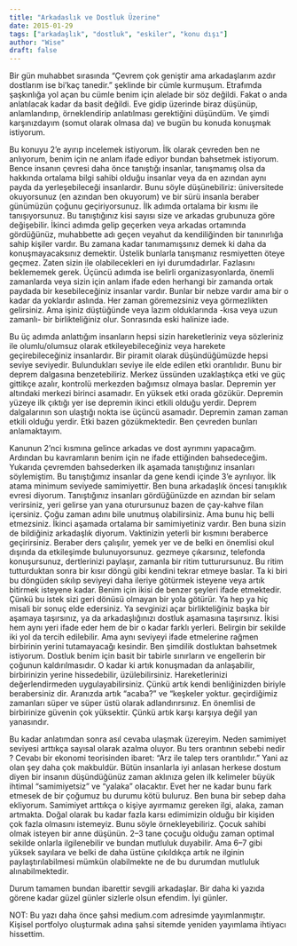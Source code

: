 ```yaml
---
title: "Arkadaslık ve Dostluk Üzerine"
date: 2015-01-29
tags: ["arkadaşlık", "dostluk", "eskiler", "konu dışı"]
author: "Wise"
draft: false
---
```

Bir gün muhabbet sırasında “Çevrem çok geniştir ama arkadaşlarım azdır dostlarım ise bi’kaç tanedir.” şeklinde bir cümle kurmuşum. Etrafımda şaşkınlığa yol açan bu cümle benim için alelade bir söz değildi. Fakat o anda anlatılacak kadar da basit değildi. Eve gidip üzerinde biraz düşünüp, anlamlandırıp, örneklendirip anlatılması gerektiğini düşündüm. Ve şimdi karşınızdayım (somut olarak olmasa da) ve bugün bu konuda konuşmak istiyorum.

Bu konuyu 2’e ayırıp incelemek istiyorum. İlk olarak çevreden ben ne anlıyorum, benim için ne anlam ifade ediyor bundan bahsetmek istiyorum. Bence insanın çevresi daha önce tanıştığı insanlar, tanışmamış olsa da hakkında ortalama bilgi sahibi olduğu insanlar veya da en azından aynı payda da yerleşebileceği insanlardır. Bunu söyle düşünebiliriz: üniversitede okuyorsunuz (en azından ben okuyorum) ve bir sürü insanla beraber günümüzün çoğunu geçiriyorsunuz. İlk adımda ortalama bir kısmı ile tanışıyorsunuz. Bu tanıştığınız kisi sayısı size ve arkadas grubunuza göre değişebilir. İkinci adımda gelip geçerken veya arkadas ortamında gördüğünüz, muhabbette adı geçen veyahut da kendiliğinden bir tanınırlığa sahip kişiler vardır. Bu zamana kadar tanımamışsınız demek ki daha da konuşmayacaksınız demektir. Üstelik bunlarla tanışmanız resmiyetten öteye geçmez. Zaten sizin ile olabilecekleri en iyi durumdadırlar. Fazlasını beklememek gerek. Üçüncü adımda ise belirli organizasyonlarda, önemli zamanlarda veya sizin için anlam ifade eden herhangi bir zamanda ortak paydada bir kesebileceğiniz insanlar vardır. Bunlar bir nebze vardır ama bir o kadar da yoklardır aslında. Her zaman göremezsiniz veya görmezlikten gelirsiniz. Ama işiniz düştüğünde veya lazım olduklarında -kısa veya uzun zamanlı- bir birlikteliğiniz olur. Sonrasında eski halinize iade.

Bu üç adımda anlattığım insanların hepsi sizin hareketleriniz veya sözleriniz ile olumlu/olumsuz olarak etkileyebileceğiniz veya harekete geçirebileceğiniz insanlardır. Bir piramit olarak düşündüğümüzde hepsi seviye seviyedir. Bulundukları seviye ile elde edilen etki orantılıdır. Bunu bir deprem dalgasına benzetebiliriz. Merkez üssünden uzaklaştıkça etki ve güç gittikçe azalır, kontrolü merkezden bağımsız olmaya baslar. Depremin yer altındaki merkezi birinci asamadır. En yüksek etki orada gözükür. Depremin yüzeye ilk çıktığı yer ise depremin ikinci etkili olduğu yerdir. Deprem dalgalarının son ulaştığı nokta ise üçüncü asamadır. Depremin zaman zaman etkili olduğu yerdir. Etki bazen gözükmektedir. Ben çevreden bunları anlamaktayım.

Kanunun 2’nci kısmına gelince arkadas ve dost ayrımını yapacağım. Ardından bu kavramların benim için ne ifade ettiğinden bahsedeceğim. Yukarıda çevremden bahsederken ilk aşamada tanıştığınız insanları söylemiştim. Bu tanıştığımız insanlar da gene kendi içinde 3’e ayrılıyor. İlk atama minimum seviyede samimiyettir. Ben buna arkadaşlık öncesi tanışıklık evresi diyorum. Tanıştığınız insanları gördüğünüzde en azından bir selam verirsiniz, yeri gelirse yan yana oturursunuz bazen de çay-kahve filan içersiniz. Çoğu zaman adını bile unutmuş olabilirsiniz. Ama bunu hiç belli etmezsiniz. İkinci aşamada ortalama bir samimiyetiniz vardır. Ben buna sizin de bildiğiniz arkadaşlık diyorum. Vaktinizin yeterli bir kısmını beraberce geçirirsiniz. Beraber ders çalışılır, yemek yer ve de belki en önemlisi okul dışında da etkileşimde bulunuyorsunuz. gezmeye çıkarsınız, telefonda konuşursunuz, dertlerinizi paylaşır, zamanla bir ritim tutturursunuz. Bu ritim tutturduktan sonra bir kısır döngü gibi kendini tekrar etmeye baslar. Ta ki biri bu döngüden sıkılıp seviyeyi daha ileriye götürmek isteyene veya artık bitirmek isteyene kadar. Benim için ikisi de benzer şeyleri ifade etmektedir. Çünkü bu istek sizi geri dönüsü olmayan bir yola götürür. Ya hep ya hiç misali bir sonuç elde edersiniz. Ya sevginizi açar birlikteliğiniz başka bir aşamaya taşırsınız, ya da arkadaşlığınızı dostluk aşamasına taşırsınız. İkisi hem aynı yeri ifade eder hem de bir o kadar farklı yerleri. Belirgin bir sekilde iki yol da tercih edilebilir. Ama aynı seviyeyi ifade etmelerine rağmen birbirinin yerini tutamayacağı kesindir. Ben şimdilik dostluktan bahsetmek istiyorum. Dostluk benim için basit bir tabirle sınırların ve engellerin bir çoğunun kaldırılmasıdır. O kadar ki artık konuşmadan da anlaşabilir, birbirinizin yerine hissedebilir, üzülebilirsiniz. Hareketlerinizi değerlendirmeden uygulayabilirsiniz. Çünkü artık kendi benliğinizden biriyle berabersiniz dir. Aranızda artık “acaba?” ve “keşkeler yoktur. geçirdiğimiz zamanları süper ve süper üstü olarak adlandırırsınız. En önemlisi de birbirinize güvenin çok yüksektir. Çünkü artık karşı karşıya değil yan yanasındır.

Bu kadar anlatımdan sonra asıl cevaba ulaşmak üzereyim. Neden samimiyet seviyesi arttıkça sayısal olarak azalma oluyor. Bu ters orantının sebebi nedir ? Cevabı bir ekonomi teorisinden ibaret: “Arz ile talep ters orantılıdır.” Yani az olan şey daha çok makbuldür. Bütün insanlarla iyi anlasan herkese dostum diyen bir insanın düşündüğünüz zaman aklınıza gelen ilk kelimeler büyük ihtimal “samimiyetsiz” ve “yalaka” olacaktır. Evet her ne kadar bunu fark etmesek de bir çoğumuz bu durumu kötü buluruz. Ben buna bir sebep daha ekliyorum. Samimiyet arttıkça o kişiye ayırmamız gereken ilgi, alaka, zaman artmakta. Doğal olarak bu kadar fazla karsı edimimizin olduğu bir kişiden çok fazla olmasını istemeyiz. Bunu söyle örnekleyebiliriz. Çocuk sahibi olmak isteyen bir anne düşünün. 2–3 tane çocuğu olduğu zaman optimal sekilde onlarla ilgilenebilir ve bundan mutluluk duyabilir. Ama 6–7 gibi yüksek sayılara ve belki de daha üstüne çıkıldıkça artık ne ilginin paylaştırılabilmesi mümkün olabilmekte ne de bu durumdan mutluluk alınabilmektedir.

Durum tamamen bundan ibarettir sevgili arkadaşlar. Bir daha ki yazıda görene kadar güzel günler sizlerle olsun efendim. İyi günler.

NOT: Bu yazı daha önce şahsi medium.com adresimde yayımlanmıştır. Kişisel portfolyo oluşturmak adına şahsi sitemde yeniden yayımlama ihtiyacı hissettim.
